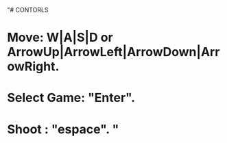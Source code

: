 "# CONTORLS
 # Move: W|A|S|D  or  ArrowUp|ArrowLeft|ArrowDown|ArrowRight.
 # Select Game: "Enter".
 # Shoot : "espace". " 
